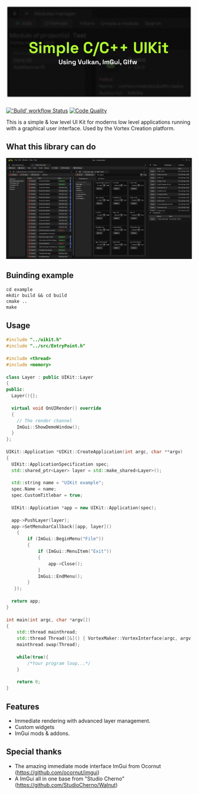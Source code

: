 <a href="https://infinite.si">
  <h1 align="center">
    <picture>
      <source media="(prefers-color-scheme: dark)" srcset="./.github/imgs/banner.png">
      <img height="250px" src="./.github/imgs/banner.png">
    </picture>
  </h1>
</a>

  <a title="'Build' workflow Status" href="https://github.com/infiniteHQ/uikit/actions?query=workflow%3Abuild"><img alt="'Build' workflow Status" src="https://img.shields.io/github/actions/workflow/status/infiniteHQ/uikit/.github/workflows/build.yml?longCache=true&style=for-the-badge&label=Build&logoColor=fff&logo=GitHub%20Actions&branch=master"></a>
<a title="Code Quality" href="https://www.codefactor.io/repository/github/infinitehq/uikit"><img alt="Code Quality" src="https://img.shields.io/codefactor/grade/github/infinitehq/uikit?longCache=true&style=for-the-badge&label=Code%20Quality&logoColor=fff&logo=CodeFactor&branch=master"></a>


This is a simple & low level UI Kit for moderns low level applications running with a graphical user interface.
Used by the Vortex Creation platform.

## What this library can do
![interface](/.github/imgs/interface.png)

## Buinding example
```
cd example
mkdir build && cd build
cmake ..
make
```

## Usage
```cpp
#include "../uikit.h"
#include "../src/EntryPoint.h"

#include <thread>
#include <memory>

class Layer : public UIKit::Layer
{
public:
  Layer(){};

  virtual void OnUIRender() override
  {
    // The render channel
    ImGui::ShowDemoWindow();
  }
};

UIKit::Application *UIKit::CreateApplication(int argc, char **argv)
{
  UIKit::ApplicationSpecification spec;
  std::shared_ptr<Layer> layer = std::make_shared<Layer>();
  
  std::string name = "UIKit example";
  spec.Name = name;
  spec.CustomTitlebar = true;

  UIKit::Application *app = new UIKit::Application(spec);

  app->PushLayer(layer);
  app->SetMenubarCallback([app, layer]()
    {
        if (ImGui::BeginMenu("File"))
        {
            if (ImGui::MenuItem("Exit"))
            {
                app->Close();
            }
            ImGui::EndMenu();
        }
   });

  return app;
}

int main(int argc, char *argv[])
{
    std::thread mainthread;
    std::thread Thread([&]() { VortexMaker::VortexInterface(argc, argv); });
    mainthread.swap(Thread);

    while(true){
        /*Your program loop...*/
    }

    return 0;
}
```



## Features
- Immediate rendering with advanced layer management.
- Custom widgets
- ImGui mods & addons.

## Special thanks
- The amazing immediate mode interface ImGui from Ocornut (https://github.com/ocornut/imgui)
- A ImGui all in one base from "Studio Cherno" (https://github.com/StudioCherno/Walnut)